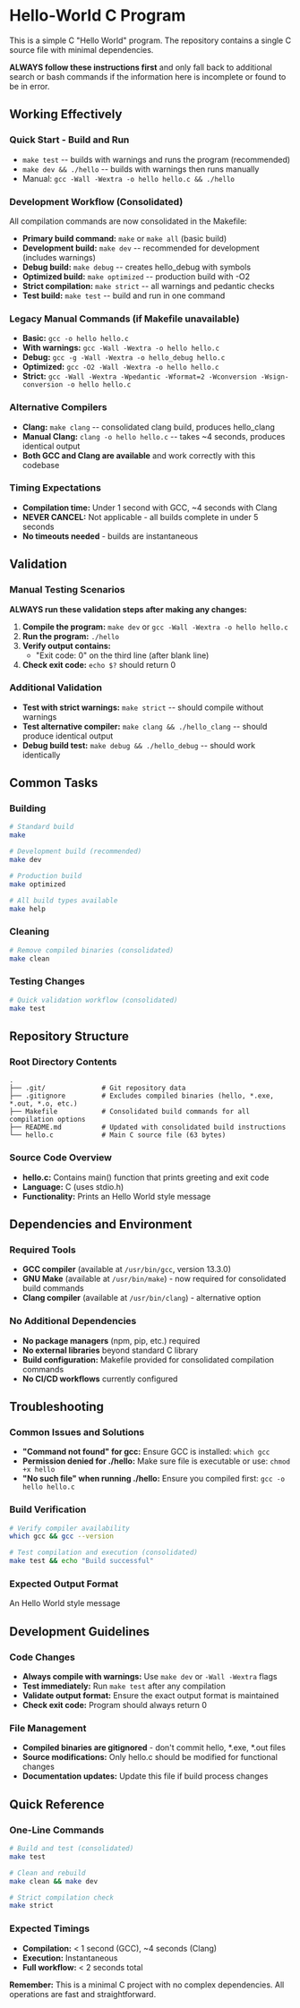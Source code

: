 # Hello-World C Program

This is a simple C "Hello World" program. The repository contains a single C source file with minimal dependencies.

**ALWAYS follow these instructions first** and only fall back to additional search or bash commands if the information here is incomplete or found to be in error.

## Working Effectively

### Quick Start - Build and Run
- `make test` -- builds with warnings and runs the program (recommended)
- `make dev && ./hello` -- builds with warnings then runs manually
- Manual: `gcc -Wall -Wextra -o hello hello.c && ./hello`

### Development Workflow (Consolidated)
All compilation commands are now consolidated in the Makefile:
- **Primary build command:** `make` or `make all` (basic build)
- **Development build:** `make dev` -- recommended for development (includes warnings)
- **Debug build:** `make debug` -- creates hello_debug with symbols
- **Optimized build:** `make optimized` -- production build with -O2
- **Strict compilation:** `make strict` -- all warnings and pedantic checks
- **Test build:** `make test` -- build and run in one command

### Legacy Manual Commands (if Makefile unavailable)
- **Basic:** `gcc -o hello hello.c`
- **With warnings:** `gcc -Wall -Wextra -o hello hello.c`
- **Debug:** `gcc -g -Wall -Wextra -o hello_debug hello.c`
- **Optimized:** `gcc -O2 -Wall -Wextra -o hello hello.c`
- **Strict:** `gcc -Wall -Wextra -Wpedantic -Wformat=2 -Wconversion -Wsign-conversion -o hello hello.c`

### Alternative Compilers
- **Clang:** `make clang` -- consolidated clang build, produces hello_clang
- **Manual Clang:** `clang -o hello hello.c` -- takes ~4 seconds, produces identical output
- **Both GCC and Clang are available** and work correctly with this codebase

### Timing Expectations
- **Compilation time:** Under 1 second with GCC, ~4 seconds with Clang
- **NEVER CANCEL:** Not applicable - all builds complete in under 5 seconds
- **No timeouts needed** - builds are instantaneous

## Validation

### Manual Testing Scenarios
**ALWAYS run these validation steps after making any changes:**
1. **Compile the program:** `make dev` or `gcc -Wall -Wextra -o hello hello.c`
2. **Run the program:** `./hello`
3. **Verify output contains:**
   - "Exit code: 0" on the third line (after blank line)
4. **Check exit code:** `echo $?` should return 0

### Additional Validation
- **Test with strict warnings:** `make strict` -- should compile without warnings
- **Test alternative compiler:** `make clang && ./hello_clang` -- should produce identical output
- **Debug build test:** `make debug && ./hello_debug` -- should work identically

## Common Tasks

### Building
```bash
# Standard build
make

# Development build (recommended)
make dev

# Production build
make optimized

# All build types available
make help
```

### Cleaning
```bash
# Remove compiled binaries (consolidated)
make clean
```

### Testing Changes
```bash
# Quick validation workflow (consolidated)
make test
```

## Repository Structure

### Root Directory Contents
```
.
├── .git/              # Git repository data
├── .gitignore         # Excludes compiled binaries (hello, *.exe, *.out, *.o, etc.)
├── Makefile           # Consolidated build commands for all compilation options
├── README.md          # Updated with consolidated build instructions
└── hello.c            # Main C source file (63 bytes)
```

### Source Code Overview
- **hello.c:** Contains main() function that prints greeting and exit code
- **Language:** C (uses stdio.h)
- **Functionality:** Prints an Hello World style message

## Dependencies and Environment

### Required Tools
- **GCC compiler** (available at `/usr/bin/gcc`, version 13.3.0)
- **GNU Make** (available at `/usr/bin/make`) - now required for consolidated build commands
- **Clang compiler** (available at `/usr/bin/clang`) - alternative option

### No Additional Dependencies
- **No package managers** (npm, pip, etc.) required
- **No external libraries** beyond standard C library
- **Build configuration:** Makefile provided for consolidated compilation commands
- **No CI/CD workflows** currently configured

## Troubleshooting

### Common Issues and Solutions
- **"Command not found" for gcc:** Ensure GCC is installed: `which gcc`
- **Permission denied for ./hello:** Make sure file is executable or use: `chmod +x hello`
- **"No such file" when running ./hello:** Ensure you compiled first: `gcc -o hello hello.c`

### Build Verification
```bash
# Verify compiler availability
which gcc && gcc --version

# Test compilation and execution (consolidated)
make test && echo "Build successful"
```

### Expected Output Format
An Hello World style message

## Development Guidelines

### Code Changes
- **Always compile with warnings:** Use `make dev` or `-Wall -Wextra` flags
- **Test immediately:** Run `make test` after any compilation
- **Validate output format:** Ensure the exact output format is maintained
- **Check exit code:** Program should always return 0

### File Management
- **Compiled binaries are gitignored** - don't commit hello, *.exe, *.out files
- **Source modifications:** Only hello.c should be modified for functional changes
- **Documentation updates:** Update this file if build process changes

## Quick Reference

### One-Line Commands
```bash
# Build and test (consolidated)
make test

# Clean and rebuild
make clean && make dev

# Strict compilation check
make strict
```

### Expected Timings
- **Compilation:** < 1 second (GCC), ~4 seconds (Clang)
- **Execution:** Instantaneous
- **Full workflow:** < 2 seconds total

**Remember:** This is a minimal C project with no complex dependencies. All operations are fast and straightforward.
